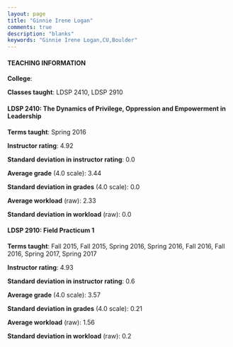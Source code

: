 ```yaml
---
layout: page
title: "Ginnie Irene Logan" 
comments: true
description: "blanks"
keywords: "Ginnie Irene Logan,CU,Boulder"
---
```

<head>
<script src="https://ajax.googleapis.com/ajax/libs/jquery/2.1.3/jquery.min.js"></script>
<script src="https://dl.dropboxusercontent.com/s/pc42nxpaw1ea4o9/highcharts.js?dl=0"></script>
<!-- <script src="../assets/js/highcharts.js"></script> -->
<style type="text/css">@font-face {
	font-family: "Bebas Neue";
	src: url(https://www.filehosting.org/file/details/544349/BebasNeue Regular.otf) format("opentype");
	}
	h1.Bebas { 
		font-family: "Bebas Neue", Verdana, Tahoma;
	}
</style>
</head>
	   
#### TEACHING INFORMATION

**College**: 

**Classes taught**: LDSP 2410, LDSP 2910

#### LDSP 2410: The Dynamics of Privilege, Oppression and Empowerment in Leadership

**Terms taught**: Spring 2016

**Instructor rating**: 4.92

**Standard deviation in instructor rating**: 0.0

**Average grade** (4.0 scale): 3.44

**Standard deviation in grades** (4.0 scale): 0.0

**Average workload** (raw): 2.33

**Standard deviation in workload** (raw): 0.0

#### LDSP 2910: Field Practicum 1

**Terms taught**: Fall 2015, Fall 2015, Spring 2016, Spring 2016, Fall 2016, Fall 2016, Spring 2017, Spring 2017

**Instructor rating**: 4.93

**Standard deviation in instructor rating**: 0.6

**Average grade** (4.0 scale): 3.57

**Standard deviation in grades** (4.0 scale): 0.21

**Average workload** (raw): 1.56

**Standard deviation in workload** (raw): 0.2

